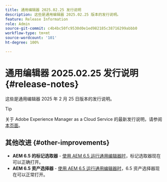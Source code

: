 ```yaml
---
title: 通用编辑器 2025.02.25 发行说明
description: 这些是通用编辑器 2025.02.25 版本的发行说明。
feature: Release Information
role: Admin
source-git-commit: c4b4bc50fc9530d0e1ed982185c38716299abbb0
workflow-type: tm+mt
source-wordcount: '101'
ht-degree: 100%

---
```



# 通用编辑器 2025.02.25 发行说明 {#release-notes}

这些是通用编辑器 2025 年 2 月 25 日版本的发行说明。

>[!TIP]
>
>关于 Adobe Experience Manager as a Cloud Service 的最新发行说明，请参阅[本页面](/help/release-notes/release-notes-cloud/release-notes-current.md)。

## 其他改进 {#other-improvements}

* **AEM 6.5 的标记选取器** - [使用 AEM 6.5 运行通用编辑器时](https://experienceleague.adobe.com/zh-hans/docs/experience-manager-65/content/implementing/developing/headless/universal-editor/introduction)，标记选取器现在可以正确打开。
* **AEM 6.5 资产选择器** - [使用 AEM 6.5 运行通用编辑器时](https://experienceleague.adobe.com/zh-hans/docs/experience-manager-65/content/implementing/developing/headless/universal-editor/introduction)，6.5 资产选择器现在可以正常打开。
